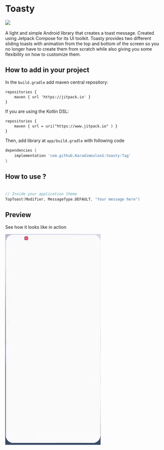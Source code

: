 # Toasty

[![](https://jitpack.io/v/KaradimoulasG/Toasty.svg)](https://jitpack.io/#KaradimoulasG/Toasty)

A light and simple Android library that creates a toast message.
Created using Jetpack Compose for its UI toolkit. Toasty provides two different sliding toasts with animation from the top and bottom of the screen so you no longer have to create them from scratch while also giving you some flexibility on how to customize them.

## How to add in your project
In the `build.gradle` add maven central repository:
```
repositories {
    maven { url 'https://jitpack.io' }
}
```

If you are using the Kotlin DSL:

```
repositories {
    maven { url = uri("https://www.jitpack.io" ) }
}
```

Then, add library at `app/build.gradle` with following code
```groovy
dependencies {
	implementation 'com.github.KaradimoulasG:toasty:Tag'
}
```

## How to use ?


```kotlin

// Inside your application theme
TopToast(Modifier, MessageType.DEFAULT, "Your message here")

```

## Preview
 
See how it looks like in action

![](https://github.com/KaradimoulasG/Toasty/blob/master/screenshots/usage.gif)
